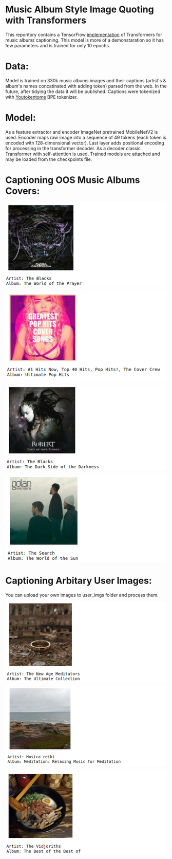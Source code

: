 # Music Album Style Image Quoting with Transformers

This reporitory contains a TensorFlow [implementation](https://github.com/nslyubaykin/music_album_captioning/blob/master/albums_quoting.ipynb) of Transformers for music albums captioning. This model is more of a demonstaration so it has few parameters and is trained for only 10 epochs. 

# Data:

Model is trained on 330k music albums images and their captions (artist's & album's names concatinated with adding <SEP> token) parsed from the web. In the future, after tidying the data it will be published. Captions were tokenized with [Youtokentome](https://github.com/VKCOM/YouTokenToMe) BPE tokenizer.

# Model:

As a feature extractor and encoder ImageNet pretrained MobileNetV2 is used. Encoder maps raw image into a sequence of 49 tokens (each token is encoded with 128-dimensional vector). Last layer adds positional encoding for processing in the transformer decoder. As a decoder classic Transformer with self-attention is used. Trained models are attached and may be loaded from the checkpoints file.

# Captioning OOS Music Albums Covers:

![Album 1](https://github.com/nslyubaykin/music_album_captioning/blob/master/sample_imgs/alb1.png)

![Album 2](https://github.com/nslyubaykin/music_album_captioning/blob/master/sample_imgs/alb2.png)

![Album 3](https://github.com/nslyubaykin/music_album_captioning/blob/master/sample_imgs/alb3.png)

![Album 4](https://github.com/nslyubaykin/music_album_captioning/blob/master/sample_imgs/alb4.png)

# Captioning Arbitary User Images:

You can upload your own images to user_imgs folder and process them.

![User Image 1](https://github.com/nslyubaykin/music_album_captioning/blob/master/sample_imgs/uimg1.png)

![User Image 2](https://github.com/nslyubaykin/music_album_captioning/blob/master/sample_imgs/uimg2.png)

![User Image 3](https://github.com/nslyubaykin/music_album_captioning/blob/master/sample_imgs/uimg3.png)
